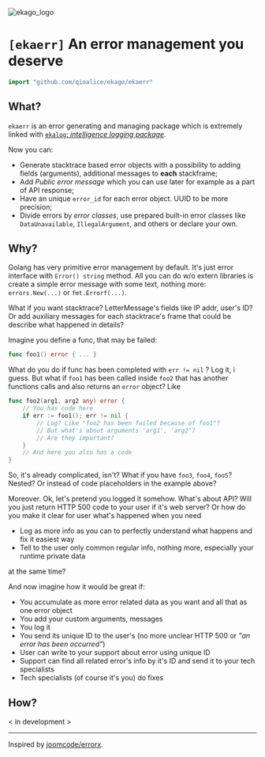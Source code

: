 ![ekago_logo](https://user-images.githubusercontent.com/16417743/85555445-9a32e900-b62e-11ea-9a38-464199ff08e5.jpg)

# `[ekaerr]` An error management you deserve

```go
import "github.com/qioalice/ekago/ekaerr"
```

## What?

`ekaerr` is an error generating and managing package which is extremely linked with [`ekalog`: _intelligence logging package_](../ekalog/). 

Now you can:
-  Generate stacktrace based error objects with a possibility to adding fields (arguments), additional messages to **each** stackframe;
- Add _Public error message_ which you can use later for example as a part of API response;
- Have an unique `error_id` for each error object. UUID to be more precision;
- Divide errors by _error classes_, use prepared built-in error classes like `DataUnavailable`, `IllegalArgument`, and others or declare your own.


## Why? 

Golang has very primitive error management by default. It's just error interface with `Error() string` method. All you can do w/o extern libraries is create a simple error message with some text, nothing more: `errors.New(...)` or `fmt.Errorf(...)`. 

What if you want stacktrace? LetterMessage's fields like IP addr, user's ID? Or add auxiliary messages for each stacktrace's frame that could be describe what happened in details?

Imagine you define a func, that may be failed:
```go
func foo1() error { ... }
```
What do you do if func has been completed with `err != nil` ? Log it, i guess. But what if `foo1` has been called inside `foo2` that has another functions calls and also returns an `error` object? Like
```go
func foo2(arg1, arg2 any) error {
	// You has code here
	if err := foo1(); err != nil {
		// Log? Like "foo2 has been failed because of foo1"?
		// But what's about arguments 'arg1', 'arg2'? 
		// Are they important?
	}
	// And here you also has a code
}
```
So, it's already complicated, isn't? What if you have `foo3`, `foo4`, `foo5`? Nested? Or instead of code placeholders in the example above?

Moreover. 
Ok, let's pretend you logged it somehow. What's about API? Will you just return HTTP 500 code to your user if it's web server? Or how do you make it clear for user what's happened when you need
- Log as more info as you can to perfectly understand what happens and fix it easiest way
- Tell to the user only common regular info, nothing more, especially your runtime private data

at the same time?

And now imagine how it would be great if:
- You accumulate as more error related data as you want and all that as one error object
- You add your custom arguments, messages
- You log it
- You send its unique ID to the user's (no more unclear HTTP 500 or _"an error has been occurred"_)
- User can write to your support about error using unique ID
- Support can find all related error's info by it's ID and send it to your tech specialists
- Tech specialists (of course it's you) do fixes


## How?

< in development >

-----

Inspired by [joomcode/errorx](https://github.com/joomcode/errorx).